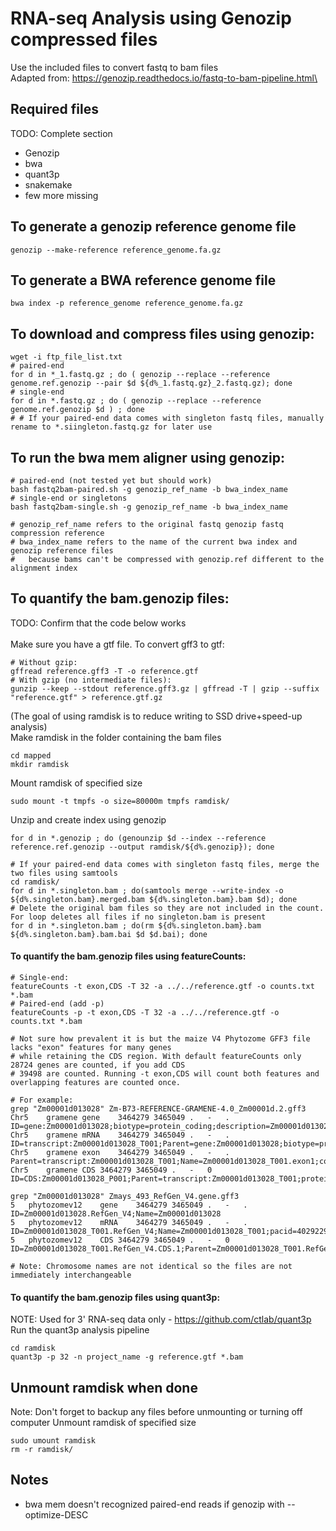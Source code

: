 # RNA-seq Analysis using Genozip compressed files
Use the included files to convert fastq to bam files\
Adapted from: https://genozip.readthedocs.io/fastq-to-bam-pipeline.html\

## Required files 
TODO: Complete section
* Genozip
* bwa
* quant3p
* snakemake
* few more missing

## To generate a genozip reference genome file
```
genozip --make-reference reference_genome.fa.gz
```

## To generate a BWA reference genome file
```
bwa index -p reference_genome reference_genome.fa.gz
```

## To download and compress files using genozip:
```
wget -i ftp_file_list.txt
# paired-end
for d in *_1.fastq.gz ; do ( genozip --replace --reference genome.ref.genozip --pair $d ${d%_1.fastq.gz}_2.fastq.gz); done
# single-end
for d in *.fastq.gz ; do ( genozip --replace --reference genome.ref.genozip $d ) ; done
# # If your paired-end data comes with singleton fastq files, manually rename to *.siingleton.fastq.gz for later use
```

## To run the bwa mem aligner using genozip:
```
# paired-end (not tested yet but should work)
bash fastq2bam-paired.sh -g genozip_ref_name -b bwa_index_name
# single-end or singletons
bash fastq2bam-single.sh -g genozip_ref_name -b bwa_index_name

# genozip_ref_name refers to the original fastq genozip fastq compression reference
# bwa_index_name refers to the name of the current bwa index and genozip reference files
#   because bams can't be compressed with genozip.ref different to the alignment index 
```

## To quantify the bam.genozip files:
TODO: Confirm that the code below works\
\
Make sure you have a gtf file. To convert gff3 to gtf:
```
# Without gzip:
gffread reference.gff3 -T -o reference.gtf
# With gzip (no intermediate files):
gunzip --keep --stdout reference.gff3.gz | gffread -T | gzip --suffix "reference.gtf" > reference.gtf.gz
```

(The goal of using ramdisk is to reduce writing to SSD drive+speed-up analysis)\
Make ramdisk in the folder containing the bam files
```
cd mapped
mkdir ramdisk
```
Mount ramdisk of specified size
```
sudo mount -t tmpfs -o size=80000m tmpfs ramdisk/
```
Unzip and create index using genozip
```
for d in *.genozip ; do (genounzip $d --index --reference reference.ref.genozip --output ramdisk/${d%.genozip}); done

# If your paired-end data comes with singleton fastq files, merge the two files using samtools
cd ramdisk/
for d in *.singleton.bam ; do(samtools merge --write-index -o ${d%.singleton.bam}.merged.bam ${d%.singleton.bam}.bam $d); done
# Delete the original bam files so they are not included in the count. For loop deletes all files if no singleton.bam is present
for d in *.singleton.bam ; do(rm ${d%.singleton.bam}.bam ${d%.singleton.bam}.bam.bai $d $d.bai); done
```

#### To quantify the bam.genozip files using featureCounts:
```
# Single-end:
featureCounts -t exon,CDS -T 32 -a ../../reference.gtf -o counts.txt *.bam
# Paired-end (add -p)
featureCounts -p -t exon,CDS -T 32 -a ../../reference.gtf -o counts.txt *.bam

# Not sure how prevalent it is but the maize V4 Phytozome GFF3 file lacks "exon" features for many genes
# while retaining the CDS region. With default featureCounts only 28724 genes are counted, if you add CDS
# 39498 are counted. Running -t exon,CDS will count both features and overlapping features are counted once.

# For example:
grep "Zm00001d013028" Zm-B73-REFERENCE-GRAMENE-4.0_Zm00001d.2.gff3
Chr5	gramene	gene	3464279	3465049	.	-	.	ID=gene:Zm00001d013028;biotype=protein_coding;description=Zm00001d013028;gene_id=Zm00001d013028;logic_name=maker_gene
Chr5	gramene	mRNA	3464279	3465049	.	-	.	ID=transcript:Zm00001d013028_T001;Parent=gene:Zm00001d013028;biotype=protein_coding;transcript_id=Zm00001d013028_T001
Chr5	gramene	exon	3464279	3465049	.	-	.	Parent=transcript:Zm00001d013028_T001;Name=Zm00001d013028_T001.exon1;constitutive=1;ensembl_end_phase=0;ensembl_phase=0;exon_id=Zm00001d013028_T001.exon1;rank=1
Chr5	gramene	CDS	3464279	3465049	.	-	0	ID=CDS:Zm00001d013028_P001;Parent=transcript:Zm00001d013028_T001;protein_id=Zm00001d013028_P001

grep "Zm00001d013028" Zmays_493_RefGen_V4.gene.gff3
5	phytozomev12	gene	3464279	3465049	.	-	.	ID=Zm00001d013028.RefGen_V4;Name=Zm00001d013028
5	phytozomev12	mRNA	3464279	3465049	.	-	.	ID=Zm00001d013028_T001.RefGen_V4;Name=Zm00001d013028_T001;pacid=40292292;longest=1;Parent=Zm00001d013028.RefGen_V4
5	phytozomev12	CDS	3464279	3465049	.	-	0	ID=Zm00001d013028_T001.RefGen_V4.CDS.1;Parent=Zm00001d013028_T001.RefGen_V4;pacid=40292292

# Note: Chromosome names are not identical so the files are not immediately interchangeable
```


#### To quantify the bam.genozip files using quant3p:
NOTE: Used for 3' RNA-seq data only - https://github.com/ctlab/quant3p \
Run the quant3p analysis pipeline
```
cd ramdisk
quant3p -p 32 -n project_name -g reference.gtf *.bam
```

## Unmount ramdisk when done
Note: Don't forget to backup any files before unmounting or turning off computer
Unmount ramdisk of specified size
```
sudo umount ramdisk
rm -r ramdisk/
```

## Notes
* bwa mem doesn't recognized paired-end reads if genozip with --optimize-DESC
